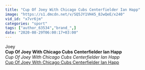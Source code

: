 ```yaml
---
title: "Cup Of Joey With Chicago Cubs Centerfielder Ian Happ"
image: "https://s1.dmcdn.net/v/SQ5JY1VH45_8JwQeE/x240"
vid_id: "x7vr6jm"
categories: "sport"
tags: ["author_63534","brand_",]
date: "2020-08-29T06:00:17+03:00"
---
```

Joey<br><b>Cup Of Joey With Chicago Cubs Centerfielder Ian Happ</b><br> <i>Cup Of Joey With Chicago Cubs Centerfielder Ian Happ</i><br> <u>Cup Of Joey With Chicago Cubs Centerfielder Ian Happ</u>
